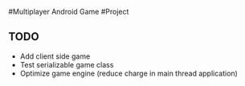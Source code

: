 #Multiplayer Android Game
#Project

TODO
-----
* Add client side game
* Test serializable game class
* Optimize game engine (reduce charge in main thread application)
